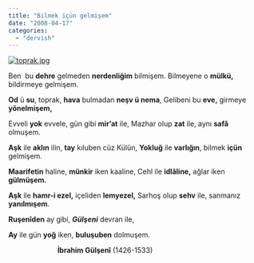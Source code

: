 ```yaml
---
title: "Bilmek içün gelmişem"
date: "2008-04-17"
categories: 
  - "dervish"
---
```


[![toprak.jpg](/uploads/2008/04/toprak.jpg)](/uploads/2008/04/toprak.jpg "toprak.jpg")

Ben  bu **dehre** gelmeden **nerdenliğim** bilmişem. Bilmeyene o **mülkü,** bildirmeye gelmişem. 

**Od** ü **su**, toprak, **hava** bulmadan **neşv ü nema**, Gelibeni bu **eve,** girmeye **yönelmişem,** 

Evveli **yok** evvele, gün gibi **mir’at** ile, Mazhar olup **zat** ile, aynı **safâ** olmuşem. 

**Aşk** ile **aklın** ilin, **tay** kıluben cüz Külün, **Yokluğ** ile **varlığın**, bilmek **içün** gelmişem. 

**Maarifetin** haline, **münkir** iken kaaline, Cehl ile **idlâline,** ağlar iken **gülmüşem.** 

**Aşk** ile **hamr-i ezel,** içeliden **lemyezel,** Sarhoş olup **sehv** ile, sanmanız **yanılmışem**.

**Ruşenîden** ay gibi, _**Gülşeni**_ devran ile,

**Ay** ile gün **yoğ** iken, **buluşuben** dolmuşem.

                         **İbrahim Gülşenî** (1426-1533)
